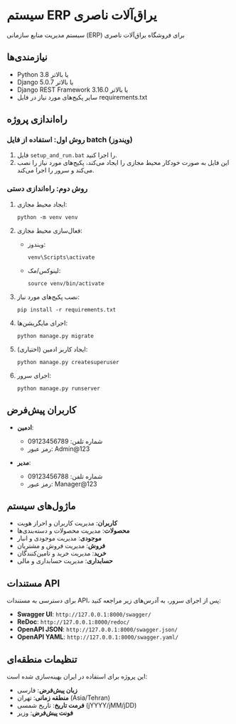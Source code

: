 # سیستم ERP یراق‌آلات ناصری

سیستم مدیریت منابع سازمانی (ERP) برای فروشگاه یراق‌آلات ناصری

## نیازمندی‌ها

- Python 3.8 یا بالاتر
- Django 5.0.7 یا بالاتر
- Django REST Framework 3.16.0 یا بالاتر
- سایر پکیج‌های مورد نیاز در فایل requirements.txt

## راه‌اندازی پروژه

### روش اول: استفاده از فایل batch (ویندوز)

1. فایل `setup_and_run.bat` را اجرا کنید.
2. این فایل به صورت خودکار محیط مجازی را ایجاد می‌کند، پکیج‌های مورد نیاز را نصب می‌کند و سرور را اجرا می‌کند.

### روش دوم: راه‌اندازی دستی

1. ایجاد محیط مجازی:
   ```
   python -m venv venv
   ```

2. فعال‌سازی محیط مجازی:
   - ویندوز:
     ```
     venv\Scripts\activate
     ```
   - لینوکس/مک:
     ```
     source venv/bin/activate
     ```

3. نصب پکیج‌های مورد نیاز:
   ```
   pip install -r requirements.txt
   ```

4. اجرای مایگریشن‌ها:
   ```
   python manage.py migrate
   ```

5. ایجاد کاربر ادمین (اختیاری):
   ```
   python manage.py createsuperuser
   ```

6. اجرای سرور:
   ```
   python manage.py runserver
   ```

## کاربران پیش‌فرض

- **ادمین**:
  - شماره تلفن: 09123456789
  - رمز عبور: Admin@123

- **مدیر**:
  - شماره تلفن: 09123456788
  - رمز عبور: Manager@123

## ماژول‌های سیستم

- **کاربران**: مدیریت کاربران و احراز هویت
- **محصولات**: مدیریت محصولات و دسته‌بندی‌ها
- **موجودی**: مدیریت موجودی و انبار
- **فروش**: مدیریت فروش و مشتریان
- **خرید**: مدیریت خرید و تامین‌کنندگان
- **حسابداری**: مدیریت حسابداری و مالی

## مستندات API

برای دسترسی به مستندات API، پس از اجرای سرور، به آدرس‌های زیر مراجعه کنید:

- **Swagger UI**: `http://127.0.0.1:8000/swagger/`
- **ReDoc**: `http://127.0.0.1:8000/redoc/`
- **OpenAPI JSON**: `http://127.0.0.1:8000/swagger.json/`
- **OpenAPI YAML**: `http://127.0.0.1:8000/swagger.yaml/`

## تنظیمات منطقه‌ای

این پروژه برای استفاده در ایران بهینه‌سازی شده است:

- **زبان پیش‌فرض**: فارسی
- **منطقه زمانی**: تهران (Asia/Tehran)
- **فرمت تاریخ**: تاریخ شمسی (jYYYY/jMM/jDD)
- **فونت پیش‌فرض**: وزیر

